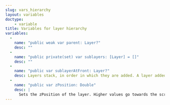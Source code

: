 ```yaml
---
slug: vars_hierarchy
layout: variables
doctype:
    - variable
title: Variables for layer hierarchy
variables:
  -
    name: "public weak var parent: Layer?"
    desc: ""
  -
    name: "public private(set) var sublayers: [Layer] = []"
    desc: ""
  -
    name: "public var sublayerAtFront: Layer?"
    desc: Layers stack, in order in which they are added. A layer added last to some parent will appear to be the frontmost layer.
  -
    name: "public var zPosition: Double"
    desc: |
      Sets the zPosition of the layer. Higher values go towards the screen as the z axis increases towards your face. Measured in points and defaults to 0. Animatable, but not yet with dynamic animators.
---
```


